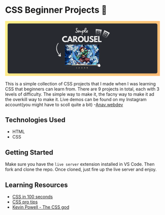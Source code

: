 # CSS Beginner Projects 💅

![hero](https://github.com/anav5704/CSS-Projects/blob/main/docs/css-projects.png)

This is a simple collection of CSS projects that I made when I was learning CSS that beginners can learn from. There are 9 projects in total, each with 3 levels of difficulty. The simple way to make it, the facny way to make it ad the overkill way to make it. Live demos can be found on my Instagram account(you might have to scoll quite a bit) -[Anav.webdev](https://www.instagram.com/anav.webdev/)

## Technologies Used
- HTML
- CSS

## Getting Started

Make sure you have the ```live server``` extension installed in VS Code. Then fork and clone the repo. Once cloned, just fire up the live server and enjoy.

## Learning Resources

- [CSS in 100 seconds](https://www.youtube.com/watch?v=OEV8gMkCHXQ)
- [CSS pro tips](https://www.youtube.com/watch?v=Qhaz36TZG5Y)
- [Kevin Powell - The CSS god](https://www.youtube.com/@KevinPowell)
